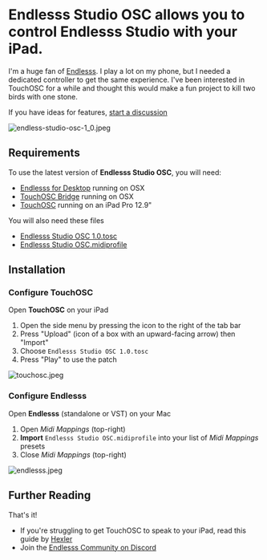 # Endlesss Studio OSC allows you to control **Endlesss Studio** with your iPad.

I'm a huge fan of [Endlesss](https://endlesss.fm). I play a lot on my phone, but I needed a dedicated controller to get the same experience. I've been interested in TouchOSC for a while and thought this would make a fun project to kill two birds with one stone.

If you have ideas for features, [start a discussion](https://github.com/renderghost/endlesss-studio-osc/discussions)

![endless-studio-osc-1_0.jpeg](https://github.com/renderghost/endlesss-studio-osc/blob/main/endless-studio-osc-1_0.jpeg)

## Requirements

To use the latest version of **Endlesss Studio OSC**, you will need:

- [Endlesss for Desktop](https://endlesss.fm/) running on OSX
- [TouchOSC Bridge](https://apps.apple.com/app/touchosc/id1569996730) running on OSX
- [TouchOSC](https://apps.apple.com/app/touchosc/id1569996730) running on an iPad Pro 12.9"

You will also need these files

- [Endlesss Studio OSC 1.0.tosc](https://github.com/renderghost/endlesss-studio-osc/blob/2cff50652fdaa44cae23730d1de5a2377d62f562/Endlesss%20Studio%20OSC%201.0.tosc)
- [Endlesss Studio OSC.midiprofile](https://github.com/renderghost/endlesss-studio-osc/blob/2cff50652fdaa44cae23730d1de5a2377d62f562/Endlesss%20Studio%20OSC.midiprofile)

## Installation

### Configure TouchOSC

Open **TouchOSC** on your iPad

1. Open the side menu by pressing the icon to the right of the tab bar
2. Press "Upload" (icon of a box with an upward-facing arrow) then "Import"
3. Choose `Endlesss Studio OSC 1.0.tosc`
4. Press "Play" to use the patch

![touchosc.jpeg](https://github.com/renderghost/endlesss-studio-osc/blob/4bf43205acef9e9bb911625b1bfb674170f0e733/touchosc.jpeg)

### Configure Endlesss

Open **Endlesss** (standalone or VST) on your Mac

1. Open *Midi Mappings* (top-right)
2. **Import** `Endlesss Studio OSC.midiprofile` into your list of *Midi Mappings* presets
3. Close *Midi Mappings* (top-right)

![endlesss.jpeg](https://github.com/renderghost/endlesss-studio-osc/blob/4bf43205acef9e9bb911625b1bfb674170f0e733/endlesss.jpeg)

## Further Reading

That's it!

- If you're struggling to get TouchOSC to speak to your iPad, read this guide by [Hexler](https://hexler.net/touchosc/manual/getting-started)
- Join the [Endlesss Community on Discord](https://discord.com/invite/hytvqRm)
